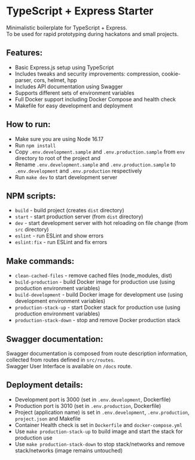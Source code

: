 # TypeScript + Express Starter

Minimalistic boilerplate for TypeScript + Express.  
To be used for rapid prototyping during hackatons and small projects.

## Features:

- Basic Express.js setup using TypeScript
- Includes tweaks and security improvements: compression, cookie-parser, cors, helmet, hpp
- Includes API documentation using Swagger
- Supports different sets of environment variables
- Full Docker support including Docker Compose and health check
- Makefile for easy development and deployment

## How to run:

- Make sure you are using Node 16.17
- Run `npm install`
- Copy `.env.development.sample` and `.env.production.sample` from `env` directory to root of the project and
- Rename `.env.development.sample` and `.env.production.sample` to `.env.development` and `.env.production` respectively
- Run `make dev` to start development server

## NPM scripts:

- `build` - build project (creates `dist` directory)
- `start` - start production server (from `dist` directory)
- `dev` - start development server with hot reloading on file change (from `src` directory)
- `eslint` - run ESLint and show errors
- `eslint:fix` - run ESLint and fix errors

## Make commands:

- `clean-cached-files` - remove cached files (node_modules, dist)
- `build-production` - build Docker image for production use (using production environment variables)
- `build-development` - build Docker image for development use (using development environment variables)
- `production-stack-up` - start Docker stack for production use (using production environment variables)
- `production-stack-down` - stop and remove Docker production stack

## Swagger documentation:

Swagger documentation is composed from route description information, collected from routes defined in `src/routes`.  
Swagger User Interface is available on `/docs` route.

## Deployment details:

- Development port is 3000 (set in `.env.development`, Dockerfile)
- Production port is 3010 (set in `.env.production`, Dockerfile)
- Project (application name) is set in `.env.development`, `.env.production`, `project.json` and Makefile
- Container Health check is set in `Dockerfile` and `docker-compose.yml`
- Use `make production-stack-up` to build image and start the stack for production use
- Use `make production-stack-down` to stop stack/networks and remove stack/networks (image remains untouched)
